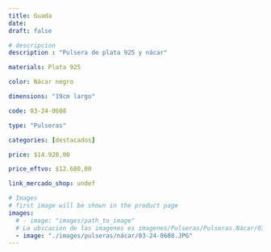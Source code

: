 ```yaml
---
title: Guada
date: 
draft: false

# descripcion
description : "Pulsera de plata 925 y nácar"

materials: Plata 925

color: Nácar negro

dimensions: "19cm largo"

code: 03-24-0608

type: "Pulseras"

categories: [destacados]

price: $14.920,00

price_eftvo: $12.680,00

link_mercado_shop: undef

# Images
# first image will be shown in the product page
images:
  # - image: "images/path_to_image"
  # La ubicacion de las imagenes es imagenes/Pulseras/Pulseras.Nácar/03-24-0608-guada
  - image: "./images/pulseras/nácar/03-24-0608.JPG"
---
```

